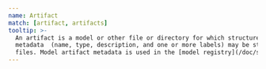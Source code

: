 ```yaml
---
name: Artifact
match: [artifact, artifacts]
tooltip: >-
  An artifact is a model or other file or directory for which structured
  metadata  (name, type, description, and one or more labels) may be stored in [`dvc.yaml`](/doc/user-guide/project-structure/dvcyaml-files#artifacts)
  files. Model artifact metadata is used in the [model registry](/doc/studio/user-guide/model-registry/what-is-a-model-registry).
---
```

